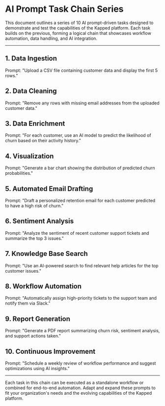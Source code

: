 # AI Prompt Task Chain Series

This document outlines a series of 10 AI prompt-driven tasks designed to demonstrate and test the capabilities of the Kapped platform. Each task builds on the previous, forming a logical chain that showcases workflow automation, data handling, and AI integration.

---

## 1. Data Ingestion

Prompt: "Upload a CSV file containing customer data and display the first 5 rows."

## 2. Data Cleaning

Prompt: "Remove any rows with missing email addresses from the uploaded customer data."

## 3. Data Enrichment

Prompt: "For each customer, use an AI model to predict the likelihood of churn based on their activity history."

## 4. Visualization

Prompt: "Generate a bar chart showing the distribution of predicted churn probabilities."

## 5. Automated Email Drafting

Prompt: "Draft a personalized retention email for each customer predicted to have a high risk of churn."

## 6. Sentiment Analysis

Prompt: "Analyze the sentiment of recent customer support tickets and summarize the top 3 issues."

## 7. Knowledge Base Search

Prompt: "Use an AI-powered search to find relevant help articles for the top customer issues."

## 8. Workflow Automation

Prompt: "Automatically assign high-priority tickets to the support team and notify them via Slack."

## 9. Report Generation

Prompt: "Generate a PDF report summarizing churn risk, sentiment analysis, and support actions taken."

## 10. Continuous Improvement

Prompt: "Schedule a weekly review of workflow performance and suggest optimizations using AI insights."

---

Each task in this chain can be executed as a standalone workflow or combined for end-to-end automation. Adapt and expand these prompts to fit your organization's needs and the evolving capabilities of the Kapped platform.
